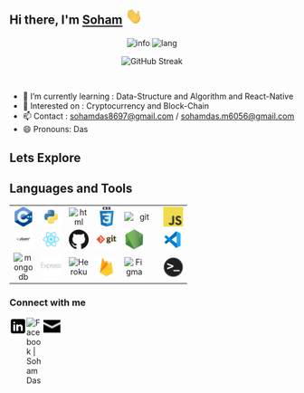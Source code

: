 ## Hi there, I'm <a href="https://portfolio-cbdfe.firebaseapp.com/">Soham</a> <img src="https://raw.githubusercontent.com/ABSphreak/ABSphreak/master/gifs/Hi.gif" width="30px">
<p align="center">
  <img align="center" alt="info" src="https://github-readme-stats.vercel.app/api?username=Soham2020&count_private=true&show_icons=true&theme=radical&hide_rank=true" />
  <img align="center" alt="lang" src="https://github-readme-stats.vercel.app/api/top-langs/?username=Soham2020&layout=compact)](https://github.com/anuraghazra/github-readme-stats" />
</p>

<p align="center">
  <img align="center" alt="GitHub Streak" src="https://github-readme-streak-stats.herokuapp.com/?user=soham2020&theme=dark" />
</p>

<br />

- 🌱 I’m currently learning : Data-Structure and Algorithm and React-Native
- 👯 Interested on : Cryptocurrency and Block-Chain
- 📫 Contact : sohamdas8697@gmail.com / sohamdas.m6056@gmail.com
- 😄 Pronouns: Das
## Lets Explore #
## Languages and Tools 

<table width="100">
  <tr>
    <td align="center">
      <img align="left" alt="c++" width="35px" src="https://raw.githubusercontent.com/github/explore/80688e429a7d4ef2fca1e82350fe8e3517d3494d/topics/cpp/cpp.png" />
    </td>
    <td align="center">
      <img align="left" alt="git" width="35px" src="https://raw.githubusercontent.com/github/explore/80688e429a7d4ef2fca1e82350fe8e3517d3494d/topics/python/python.png" />
    </td>
    <td align="center">
      <img align="left" alt="html" width="35px" src="https://image.flaticon.com/icons/png/512/732/732212.png" />
      </td>
    <td align="center">
      <img align="left" alt="css" width="35px" src="https://raw.githubusercontent.com/github/explore/80688e429a7d4ef2fca1e82350fe8e3517d3494d/topics/css/css.png" />
    </td>
    <td align="center">
<img align="left" alt="git" width="55px" src="https://camo.githubusercontent.com/13a9d40eeaf09a06d8a32a8dc8170abb60d1c99bb87c8dda6127b13b75073ff2/68747470733a2f2f6d69726f2e6d656469756d2e636f6d2f6d61782f3430302f302a5f724144394e674b376c364b536c4e632e706e67" />
    </td>
    <td align="center">
<img align="left" alt="js" width="35px" src="https://raw.githubusercontent.com/github/explore/80688e429a7d4ef2fca1e82350fe8e3517d3494d/topics/javascript/javascript.png" />
    </td>
  </tr>
  <tr>
    <td align="center">
<img align="left" alt="js" width="35px" src="https://raw.githubusercontent.com/github/explore/80688e429a7d4ef2fca1e82350fe8e3517d3494d/topics/jquery/jquery.png" />
    </td>
    <td align="center">
<img align="left" alt="react" width="35px" src="https://raw.githubusercontent.com/github/explore/80688e429a7d4ef2fca1e82350fe8e3517d3494d/topics/react/react.png" />
    </td>
    <td align="center">
<img align="left" alt="git" width="35px" src="https://raw.githubusercontent.com/github/explore/78df643247d429f6cc873026c0622819ad797942/topics/github/github.png" />
    </td>
    <td align="center">
<img align="left" alt="git" width="35px" src="https://raw.githubusercontent.com/github/explore/80688e429a7d4ef2fca1e82350fe8e3517d3494d/topics/git/git.png" />
    </td>
    <td align="center">
<img align="left" alt="git" width="35px" src="https://raw.githubusercontent.com/github/explore/80688e429a7d4ef2fca1e82350fe8e3517d3494d/topics/nodejs/nodejs.png" />
    </td>
    <td align="center">
<img align="left" alt="git" width="35px" src="https://github.com/SandeepKrSuman/SandeepKrSuman/blob/main/assets/vscode.png" />
    </td>
  </tr>
  <tr>
    <td align="center">
<img align="left" alt="mongodb" width=35px src="https://th.bing.com/th/id/OIP.npbaGVOsBc-KVmASuCLHhAHaJS?pid=Api&rs=1"/>
    </td>
    <td align="center">
<img slign="left" alt="express" width="35px" src="https://raw.githubusercontent.com/github/explore/80688e429a7d4ef2fca1e82350fe8e3517d3494d/topics/express/express.png" />
    </td>

<p align="center">
  <td align="center">
  <img align="left" alt="Heroku" width="35px" src="https://cdn.iconscout.com/icon/free/png-512/heroku-5-569467.png" />
  </td>
  <td align="center">
  <img align="left" alt="Firebase" width="35px" src="https://raw.githubusercontent.com/github/explore/80688e429a7d4ef2fca1e82350fe8e3517d3494d/topics/firebase/firebase.png" />
  </td>
  <td align="center">
  <img align="left" alt="Figma" width="35px" src="https://4.bp.blogspot.com/-LiJZ5I8E7K8/XIe_GeI5glI/AAAAAAAAIuw/4Awu8j8r0P8TKBXzyxyslHEfplOlK9-6QCK4BGAYYCw/s1600/icon%2Bfigma%2Bvector.png" />
  </td>
  <td align="center">
  <img align="left" alt="Terminal" width="35px" src="https://raw.githubusercontent.com/github/explore/80688e429a7d4ef2fca1e82350fe8e3517d3494d/topics/terminal/terminal.png" />
  </td>
</p>
  </tr>
</table>

### Connect with me

[<img align="left" alt="LinkedIn | Soham Das" width="30px" src="https://github.com/simple-icons/simple-icons/raw/develop/icons/linkedin.svg" />](https://www.linkedin.com/in/soham-das-2a0467190/)
[<img align="left" alt="Facebook | Soham Das" width="30px" src="https://github.com/simple-icons/simple-icons/raw/develop/icons/facebook.svg" />](https://www.facebook.com/profile.php?id=100011066049721)
[<img align="left" alt="Email | Soham Das" width="30px" src="https://raw.githubusercontent.com/iconic/open-iconic/master/svg/envelope-closed.svg" />](mailto:sohamdas8697@gmail.com)
<br />





